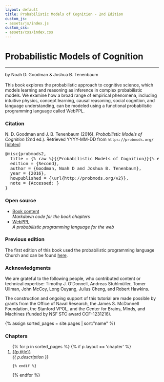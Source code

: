 ```yaml
---
layout: default
title: Probabilistic Models of Cognition - 2nd Edition
custom_js:
- assets/js/index.js
custom_css:
- assets/css/index.css
---
```


<div id="header">
  <h1 id='title'>Probabilistic Models of Cognition</h1>
  <hr class='edition' />
  <span class="authors">by Noah D. Goodman <span class='ampersand'>&amp;</span> Joshua B. Tenenbaum</span>
</div>

<br />
This book explores the probabilistic approach to cognitive science, which models learning and reasoning as inference in complex probabilistic models.
We examine how a broad range of empirical phenomena, including intuitive physics, concept learning, causal reasoning, social cognition, and language understanding, can be modeled using a functional probabilistic programming language called WebPPL.

<div id='left'>

<h3>Citation</h3>
N. D. Goodman and J. B. Tenenbaum (2016). <i>Probabilistic Models of Cognition</i> (2nd ed.). Retrieved <span class="date">YYYY-MM-DD</span> from <code>https://probmods.org/</code><br /><a id="toggle-bibtex" href="#">[bibtex]</a>

<pre id="bibtex">
@misc{probmods2,
  title = {% raw %}{{Probabilistic Models of Cognition}}{% endraw %},
  edition = {Second},
  author = {Goodman, Noah D and Joshua B. Tenenbaum},
  year = {2016},
  howpublished = {\url{http://probmods.org/v2}},
  note = {Accessed: <span class="date"></span>}
}
</pre>

<h3>Open source</h3>

<ul>
<li><a href='https://github.com/probmods/probmods2'>Book content</a><br />
<em>Markdown code for the book chapters</em></li>

<li><a href='http://webppl.org'>WebPPL</a><br />
    <em>A probabilistic programming language for the web</em></li>
</ul>

<h3>Previous edition</h3>

The first edition of this book used the probabilistic programming language Church and can be found <a href="https://probmods.org/v1/">here</a>.

<h3>Acknowledgments</h3>

<p>We are grateful to the following people, who contributed content or technical expertise: Timothy J. O’Donnell, Andreas Stuhlm&uuml;ller, Tomer Ullman, John McCoy, Long Ouyang, Julius Cheng, and Robert Hawkins.</p>

<p>The construction and ongoing support of this tutorial are made possible by grants from the Office of Naval Research, the James S. McDonnell Foundation, the Stanford VPOL, and the Center for Brains, Minds, and Machines (funded by NSF STC award CCF-1231216).</p>
</div>

{% assign sorted_pages = site.pages | sort:"name" %}

<div id="right">

<h3>Chapters</h3>

<ol>
{% for p in sorted_pages %}
    {% if p.layout == 'chapter' %}
    <li><a href="{{ site.baseurl }}{{ p.url }}">{{p.title}}</a><br />
    <em>{{ p.description }}</em>
    </li>

    {% endif %}
{% endfor %}
</ol>


</div>
